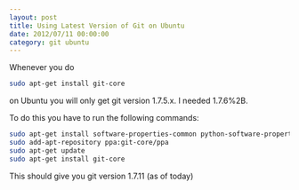 ```yaml
---
layout: post
title: Using Latest Version of Git on Ubuntu
date: 2012/07/11 00:00:00
category: git ubuntu 
---
```


Whenever you do

```bash
sudo apt-get install git-core
```

on Ubuntu you will only get git version 1.7.5.x. I needed 1.7.6%2B.

To do this you have to run the following commands:

```bash
sudo apt-get install software-properties-common python-software-properties
sudo add-apt-repository ppa:git-core/ppa
sudo apt-get update
sudo apt-get install git-core
```

This should give you git version 1.7.11 (as of today)  
